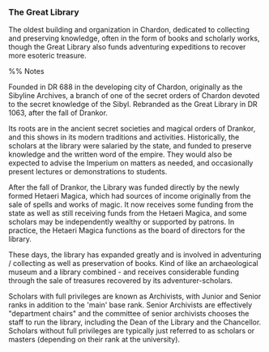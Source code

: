 ### The Great Library

The oldest building and organization in Chardon, dedicated to collecting and preserving knowledge, often in the form of books and scholarly works, though the Great Library also funds adventuring expeditions to recover more esoteric treasure. 

%% Notes

Founded in DR 688 in the developing city of Chardon, originally as the Sibyline Archives, a branch of one of the secret orders of Chardon devoted to the secret knowledge of the Sibyl. Rebranded as the Great Library in DR 1063, after the fall of Drankor.

Its roots are in the ancient secret societies and magical orders of Drankor, and this shows in its modern traditions and activities. Historically, the scholars at the library were salaried by the state, and funded to preserve knowledge and the written word of the empire. They would also be expected to advise the Imperium on matters as needed, and occasionally present lectures or demonstrations to students.

After the fall of Drankor, the Library was funded directly by the newly formed Hetaeri Magica, which had sources of income originally from the sale of spells and works of magic. It now receives some funding from the state as well as still receiving funds from the Hetaeri Magica, and some scholars may be independently wealthy or supported by patrons. In practice, the Hetaeri Magica functions as the board of directors for the library.

These days, the library has expanded greatly and is involved in adventuring / collecting as well as preservation of books. Kind of like an archaeological museum and a library combined - and receives considerable funding through the sale of treasures recovered by its adventurer-scholars.

Scholars with full privileges are known as Archivists, with Junior and Senior ranks in addition to the 'main' base rank. Senior Archivists are effectively "department chairs" and the committee of senior archivists chooses the staff to run the library, including the Dean of the Library and the Chancellor. Scholars without full privileges are typically just referred to as scholars or masters (depending on their rank at the university).
